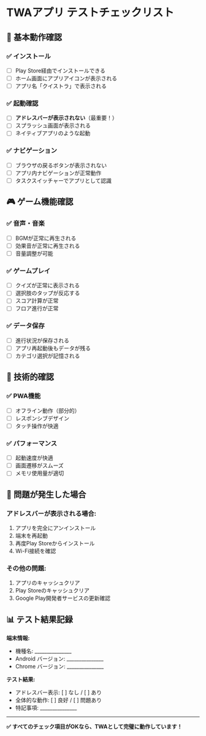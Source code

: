 # TWAアプリ テストチェックリスト

## 📱 **基本動作確認**

### ✅ **インストール**
- [ ] Play Store経由でインストールできる
- [ ] ホーム画面にアプリアイコンが表示される
- [ ] アプリ名「クイストラ」で表示される

### ✅ **起動確認**
- [ ] **アドレスバーが表示されない**（最重要！）
- [ ] スプラッシュ画面が表示される
- [ ] ネイティブアプリのような起動

### ✅ **ナビゲーション**
- [ ] ブラウザの戻るボタンが表示されない
- [ ] アプリ内ナビゲーションが正常動作
- [ ] タスクスイッチャーでアプリとして認識

## 🎮 **ゲーム機能確認**

### ✅ **音声・音楽**
- [ ] BGMが正常に再生される
- [ ] 効果音が正常に再生される
- [ ] 音量調整が可能

### ✅ **ゲームプレイ**
- [ ] クイズが正常に表示される
- [ ] 選択肢のタップが反応する
- [ ] スコア計算が正常
- [ ] フロア進行が正常

### ✅ **データ保存**
- [ ] 進行状況が保存される
- [ ] アプリ再起動後もデータが残る
- [ ] カテゴリ選択が記憶される

## 🔧 **技術的確認**

### ✅ **PWA機能**
- [ ] オフライン動作（部分的）
- [ ] レスポンシブデザイン
- [ ] タッチ操作が快適

### ✅ **パフォーマンス**
- [ ] 起動速度が快適
- [ ] 画面遷移がスムーズ
- [ ] メモリ使用量が適切

## 🚨 **問題が発生した場合**

### **アドレスバーが表示される場合:**
1. アプリを完全にアンインストール
2. 端末を再起動
3. 再度Play Storeからインストール
4. Wi-Fi接続を確認

### **その他の問題:**
1. アプリのキャッシュクリア
2. Play Storeのキャッシュクリア
3. Google Play開発者サービスの更新確認

## 📊 **テスト結果記録**

**端末情報:**
- 機種名: _______________
- Android バージョン: _______________
- Chrome バージョン: _______________

**テスト結果:**
- アドレスバー表示: [ ] なし / [ ] あり
- 全体的な動作: [ ] 良好 / [ ] 問題あり
- 特記事項: _______________

---

**✅ すべてのチェック項目がOKなら、TWAとして完璧に動作しています！** 